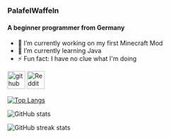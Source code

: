 ### PalafelWaffeln
#### A beginner programmer from Germany

- 🔭 I’m currently working on my first Minecraft Mod 
- 🌱 I’m currently learning Java 
- ⚡ Fun fact: I have no clue what I'm doing 


[<img src='https://cdn.jsdelivr.net/npm/simple-icons@3.0.1/icons/github.svg' alt='github' height='40'>](https://github.com/PalafelWaffeln)  [<img src='https://cdn.jsdelivr.net/npm/simple-icons@3.0.1/icons/reddit.svg' alt='Reddit' height='40'>](https://www.reddit.com/user/PalafelWaffeln)  

[![Top Langs](https://github-readme-stats.vercel.app/api/top-langs/?username=PalafelWaffeln)](https://github.com/anuraghazra/github-readme-stats)

![GitHub stats](https://github-readme-stats.vercel.app/api?username=PalafelWaffeln&show_icons=true)  

![GitHub streak stats](https://streak-stats.demolab.com/?user=PalafelWaffeln)  

